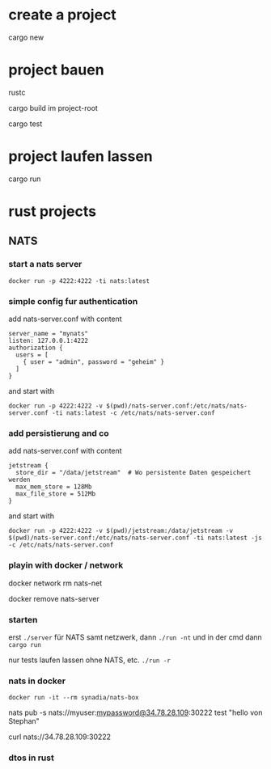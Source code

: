 # create a project

cargo new <project-name>

# project bauen

rustc <filename>

cargo build im project-root

cargo test

# project laufen lassen

cargo run

# rust projects

## NATS

### start a nats server

```docker run -p 4222:4222 -ti nats:latest```

### simple config fur authentication

add nats-server.conf with content

```
server_name = "mynats"
listen: 127.0.0.1:4222
authorization {
  users = [
    { user = "admin", password = "geheim" }
  ]
}
```

and start with


```docker run -p 4222:4222 -v $(pwd)/nats-server.conf:/etc/nats/nats-server.conf -ti nats:latest -c /etc/nats/nats-server.conf```

### add persistierung and co

add nats-server.conf with content

```
jetstream {
  store_dir = "/data/jetstream"  # Wo persistente Daten gespeichert werden
  max_mem_store = 128Mb
  max_file_store = 512Mb
}
```

and start with


```docker run -p 4222:4222 -v $(pwd)/jetstream:/data/jetstream -v $(pwd)/nats-server.conf:/etc/nats/nats-server.conf -ti nats:latest -js -c /etc/nats/nats-server.conf```

### playin with docker / network

docker network rm nats-net

docker remove nats-server

### starten

erst ```./server``` für NATS samt netzwerk, dann ```./run -nt``` und in der cmd dann ```cargo run```

nur tests laufen lassen ohne NATS, etc. ```./run -r```

### nats in docker

```docker run -it --rm synadia/nats-box```

nats pub -s nats://myuser:mypassword@34.78.28.109:30222 test "hello von Stephan"

curl nats://34.78.28.109:30222

### dtos in rust


 